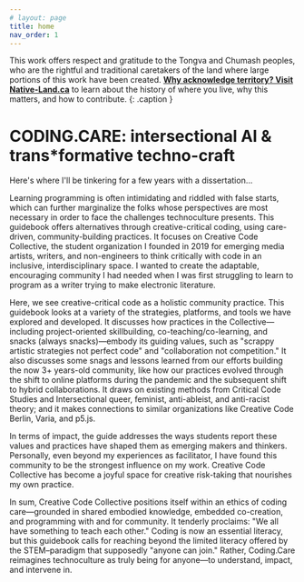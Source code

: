 ```yaml
---
# layout: page
title: home
nav_order: 1 
---
```


This work offers respect and gratitude to the Tongva and Chumash peoples, who are the rightful and traditional caretakers of the land where large portions of this work have been created. **[Why acknowledge territory? Visit Native-Land.ca](https://native-land.ca/resources/territory-acknowledgement/)** to learn about the history of where you live, why this matters, and how to contribute.
{: .caption }

# CODING.CARE: intersectional AI & trans*formative techno-craft

<!-- *I live and work in the ancestral land of the Tongva and Chumash people (Los Angeles), and on the site of many communities displaced during the Shoah (Berlin). I acknowledge the suffering and struggle that have made my presence here possible, and I work to support dismantling the paradigms that allow those struggles to continue.-->

<!-- !['tonight'](assets/img/goingonline.jpg){: .thumb } -->

Here's where I'll be tinkering for a few years with a dissertation...

<span class="purple">Learning programming is often intimidating and riddled with false starts,</span> which can further marginalize the folks whose perspectives are most necessary in order to face the challenges technoculture presents. This guidebook offers alternatives through creative-critical coding, using care-driven, community-building practices. It focuses on Creative Code Collective, the student organization I founded in 2019 for emerging media artists, writers, and non-engineers to think critically with code in an inclusive, interdisciplinary space. I wanted to create the adaptable, encouraging community I had needed when I was first struggling to learn to program as a writer trying to make electronic literature. 

Here, we see creative-critical code as a holistic community practice. This guidebook looks at a variety of the strategies, platforms, and tools we have explored and developed. It discusses how practices in the Collective—including project-oriented skillbuilding, co-teaching/co-learning, and snacks (always snacks)—embody its <span class="purple">guiding values, such as "scrappy artistic strategies not perfect code" and "collaboration not competition."</span> It also discusses some snags and lessons learned from our efforts building the now 3+ years-old community, like how our practices evolved through the shift to online platforms during the pandemic and the subsequent shift to hybrid collaborations. It draws on existing methods from Critical Code Studies and Intersectional queer, feminist, anti-ableist, and anti-racist theory; and it makes connections to similar organizations like Creative Code Berlin, Varia, and p5.js. 

In terms of impact, the guide addresses the ways students report these values and practices have shaped them as emerging makers and thinkers. Personally, even beyond my experiences as facilitator, I have found this community to be the strongest influence on my work. <span class="purple">Creative Code Collective has become a joyful space for creative risk-taking that nourishes my own practice.</span>

In sum, Creative Code Collective positions itself within an <span class="purple">ethics of coding care</span>—grounded in shared embodied knowledge, embedded co-creation, and programming with and for community. It tenderly proclaims: "We all have something to teach each other." Coding is now an essential literacy, but this guidebook calls for reaching beyond the limited literacy offered by the STEM–paradigm that supposedly "anyone can join." Rather, Coding.Care reimagines technoculture as truly being for anyone—to understand, impact, and intervene in. 


